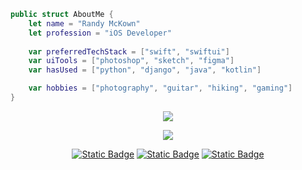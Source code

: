 ```swift
public struct AboutMe {
    let name = "Randy McKown"
    let profession = "iOS Developer"
    
    var preferredTechStack = ["swift", "swiftui"]
    var uiTools = ["photoshop", "sketch", "figma"]
    var hasUsed = ["python", "django", "java", "kotlin"]

    var hobbies = ["photography", "guitar", "hiking", "gaming"]
}
```
<p align="center">
    <a href="https://apps.apple.com/us/app/nd-filter-pro-calculator/id6450627147?platform=iphone" target="_blank">
    <img src="https://randymckown.com/storage/filterprobadge.png"></a>
</p>
<p align="center">
    <a href="https://apps.apple.com/us/app/dad-jokes-funny-jokes-app/id1672114792?platform=iphone" target="_blank">
    <img src="https://randymckown.com/storage/dadjokebadge.png"></a>
</p>
<p align="center">
<a href="https://twitter.com/randy_mckown" target="blank"><img alt="Static Badge" src="https://img.shields.io/badge/twitter--blue?style=for-the-badge"></a>
<a href="https://www.youtube.com/@randy_mckown" target="blank"><img alt="Static Badge" src="https://img.shields.io/badge/YouTube--red?style=for-the-badge"></a>
<a href="https://instagram.com/randy.mckown" target="blank"><img alt="Static Badge" src="https://img.shields.io/badge/instagram--pink?style=for-the-badge"></a>
</p>
